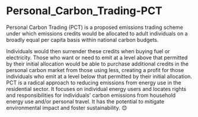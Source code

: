 # Personal_Carbon_Trading-PCT

Personal Carbon Trading (PCT) is a proposed emissions trading scheme under which emissions credits would be allocated to adult individuals on a broadly equal per capita basis within national carbon budgets.

Individuals would then surrender these credits when buying fuel or electricity. Those who want or need to emit at a level above that permitted by their initial allocation would be able to purchase additional credits in the personal carbon market from those using less, creating a profit for those individuals who emit at a level below that permitted by their initial allocation. PCT is a radical approach to reducing emissions from energy use in the residential sector. It focuses on individual energy users and locates rights and responsibilities for individuals' carbon emissions from household energy use and/or personal travel. It has the potential to mitigate environmental impact and foster sustainability. 😊


